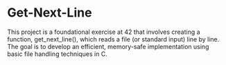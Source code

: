 # Get-Next-Line
This project is a foundational exercise at 42 that involves creating a function, get_next_line(), which reads a file (or standard input) line by line. The goal is to develop an efficient, memory-safe implementation using basic file handling techniques in C.
